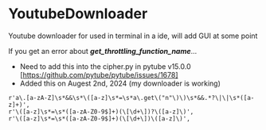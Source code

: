 # YoutubeDownloader
Youtube downloader for used in terminal in a ide, will add GUI at some point



If you get an error about ***get_throttling_function_name***...
- Need to add this into the cipher.py in pytube v15.0.0
[https://github.com/pytube/pytube/issues/1678]
- Added this on Augest 2nd, 2024 (my downloader is working)

```
r'a\.[a-zA-Z]\s*&&\s*\([a-z]\s*=\s*a\.get\("n"\)\)\s*&&.*?\|\|\s*([a-z]+)',
r'\([a-z]\s*=\s*([a-zA-Z0-9$]+)(\[\d+\])?\([a-z]\)',
r'\([a-z]\s*=\s*([a-zA-Z0-9$]+)(\[\d+\])\([a-z]\)',
```